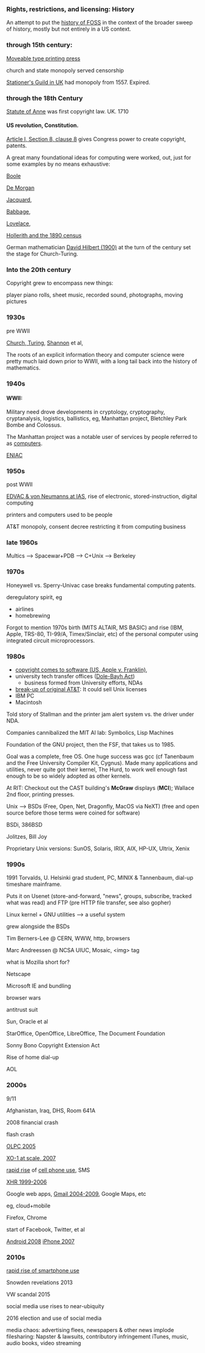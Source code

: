 
### Rights, restrictions, and licensing: History

An attempt to put the [history of FOSS](https://en.wikipedia.org/wiki/History_of_free_and_open-source_software) in the context of the broader sweep of 
history, mostly but not entirely in a US context.

### through 15th century:

[Moveable type printing press](https://en.wikipedia.org/wiki/History_of_printing) 

church and state monopoly served censorship

[Stationer's Guild in UK](https://en.wikipedia.org/wiki/Worshipful_Company_of_Stationers_and_Newspaper_Makers) had monopoly from 1557. Expired.

### through the 18th Century

[Statute of Anne](https://en.wikipedia.org/wiki/Statute_of_Anne) was first copyright law. UK. 1710

#### US revolution, Constitution. 

[Article I, Section 8, clause 8]() gives Congress power to create copyright, patents.

A great many foundational ideas for computing were worked, out, just for
some examples by no means exhaustive:

[Boole](https://en.wikipedia.org/wiki/George_Boole)

[De Morgan](https://en.wikipedia.org/wiki/De_Morgan%27s_laws)

[Jacquard](https://en.wikipedia.org/wiki/Jacquard_loom), 

[Babbage](https://en.wikipedia.org/wiki/Charles_Babbage), 

[Lovelace](https://en.wikipedia.org/wiki/Ada_Lovelace),

[Hollerith and the 1890 census](https://en.wikipedia.org/wiki/Herman_Hollerith)

German mathematician [David Hilbert (1900)](https://en.wikipedia.org/wiki/Hilbert%27s_problems)
at the turn of the century set the stage for Church-Turing.

### Into the 20th century

Copyright grew to encompass new things: 

player piano rolls, sheet music, recorded sound, photographs, moving pictures

### 1930s

pre WWII 

[Church, Turing](https://en.wikipedia.org/wiki/Church%E2%80%93Turing_thesis),
[Shannon](https://en.wikipedia.org/wiki/Claude_Shannon) et al, 

The roots of an explicit information theory and computer science were pretty
much laid down prior to WWII, with a long tail back into the history of
mathematics.

### 1940s

#### WWII:

Military need drove developments in cryptology, cryptography, cryptanalysis,
logistics, ballistics, eg, Manhattan project, Bletchley Park Bombe and
Colossus.

The Manhattan project was a notable user of services by people referred to
as [computers](https://en.wikipedia.org/wiki/Human_computer#Wartime_computing_and_the_invention_of_electronic_computing). 

[ENIAC](https://en.wikipedia.org/wiki/ENIAC)

### 1950s

post WWII 

[EDVAC & von Neumanns at IAS](https://en.wikipedia.org/wiki/IAS_machine), rise of electronic, stored-instruction, digital computing

printers and computers used to be people

AT&T monopoly, consent decree restricting it from computing business

### late 1960s

Multics --> Spacewar+PDB --> C+Unix --> Berkeley

### 1970s 

Honeywell vs. Sperry-Univac case breaks fundamental computing patents.

deregulatory spirit, eg

  * airlines
  * homebrewing

Forgot to mention 1970s birth (MITS ALTAIR, MS BASIC) and rise (IBM, Apple, TRS-80, TI-99/A, Timex/Sinclair, etc) of the personal computer using integrated circuit microprocessors.

### 1980s 

  * [copyright comes to software (US, Apple v. Franklin)](https://en.wikipedia.org/w/index.php?title=Software_copyright&oldid=882395503#History_of_software_copyrights_in_the_United_States), 
  * university tech transfer offices ([Dole-Bayh Act](https://en.wikipedia.org/wiki/Bayh%E2%80%93Dole_Act)) 
    * business formed from University efforts, NDAs
  * [break-up of original AT&T](https://en.wikipedia.org/wiki/Breakup_of_the_Bell_System): It could sell Unix licenses
  * IBM PC
  * Macintosh

Told story of Stallman and the printer jam alert system vs. the driver under NDA.

Companies cannibalized the MIT AI lab: Symbolics, Lisp Machines

Foundation of the GNU project, then the FSF, that takes us to 1985.

Goal was a complete, free OS.  One huge success was gcc (cf Tanenbaum and
the Free University Compiler Kit, Cygnus).  Made many applications and
utilities, never quite got their kernel, The Hurd, to work well enough fast
enough to be so widely adopted as other kernels.

At RIT: Checkout out the CAST building's **McGraw** displays (**MCI**); Wallace 2nd floor, printing presses.

Unix --> BSDs (Free, Open, Net, Dragonfly, MacOS via NeXT) (free and open
source before those terms were coined for software)

BSDi, 386BSD

Jolitzes, Bill Joy

Proprietary Unix versions: SunOS, Solaris, IRIX, AIX, HP-UX, Ultrix, Xenix

### 1990s

1991 Torvalds, U. Helsinki grad student, PC, MINIX & Tannenbaum, dial-up timeshare mainframe.

Puts it on Usenet (store-and-forward, "news", groups, subscribe, tracked what was read) and FTP (pre HTTP file transfer, see also gopher)

Linux kernel + GNU utilities --> a useful system

grew alongside the BSDs 

Tim Berners-Lee @ CERN, WWW, http, browsers

Marc Andreessen @ NCSA UIUC, Mosaic, \<img> tag

what is Mozilla short for?

Netscape

Microsoft IE and bundling

browser wars

antitrust suit

Sun, Oracle et al

StarOffice, OpenOffice, LibreOffice, The Document Foundation

Sonny Bono Copyright Extension Act

Rise of home dial-up

AOL

### 2000s

9/11

Afghanistan, Iraq, DHS, Room 641A

2008 financial crash

flash crash

[OLPC 2005](https://en.wikipedia.org/wiki/One_Laptop_per_Child)

[XO-1 at scale, 2007](https://en.wikipedia.org/wiki/OLPC_XO#History)

[rapid rise](https://upload.wikimedia.org/wikipedia/commons/7/7d/Annual_Cell_Phone_Subscriptions_-_United_States_1985_to_2010.jpg) 
of [cell phone use](http://www.bmj.com/content/bmj/344/bmj.e1147/F1.large.jpg), SMS

[XHR 1999-2006](https://en.wikipedia.org/wiki/XMLHttpRequest#History)

Google web apps, [Gmail 2004-2009](https://en.wikipedia.org/wiki/Gmail), Google Maps, etc

eg, cloud+mobile

Firefox, Chrome

start of Facebook, Twitter, et al 

[Android 2008]()
[iPhone 2007]()

### 2010s

[rapid rise of smartphone use](https://www.goboomtown.com/media/Smartphone-Penetration-in-the-US.jpg)

Snowden revelations 2013

VW scandal 2015

social media use rises to near-ubiquity

2016 election and use of social media


media chaos: advertising flees, newspapers & other news implode
filesharing: Napster & lawsuits, contributory infringement
iTunes, music, audio books, video streaming

